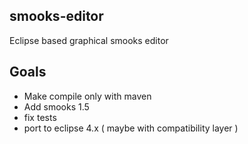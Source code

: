 ## smooks-editor

Eclipse based graphical smooks editor

## Goals

 - Make compile only with maven
 - Add smooks 1.5
 - fix tests
 - port to eclipse 4.x ( maybe with compatibility layer )
